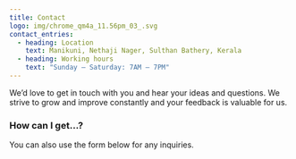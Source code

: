 ```yaml
---
title: Contact
logo: img/chrome_qm4a_11.56pm_03_.svg
contact_entries:
  - heading: Location
    text: Manikuni, Nethaji Nager, Sulthan Bathery, Kerala
  - heading: Working hours
    text: "Sunday – Saturday: 7AM – 7PM"
---
```

We’d love to get in touch with you and hear your ideas and
questions. We strive to grow and improve constantly and your feedback
is valuable for us.

<h3 class="f4 b lh-title mb2">How can I get…?</h3>

You can also use the form below for any inquiries.
